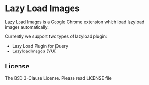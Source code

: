 Lazy Load Images
================

Lazy Load Images is a Google Chrome extension which load lazyload images automatically.

Currently we support two types of lazyload plugin:
* Lazy Load Plugin for jQuery
* LazyloadImages (YUI)

License
-------

The BSD 3-Clause License.  Please read LICENSE file.
